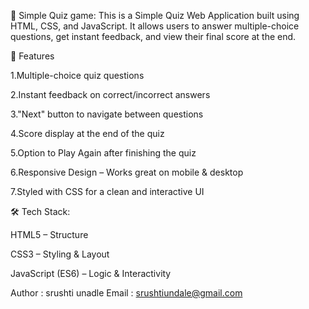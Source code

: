 🎯 Simple Quiz game:
This is a Simple Quiz Web Application built using HTML, CSS, and JavaScript.
It allows users to answer multiple-choice questions, get instant feedback, and view their final score at the end.

🚀 Features

1.Multiple-choice quiz questions

2.Instant feedback on correct/incorrect answers

3."Next" button to navigate between questions

4.Score display at the end of the quiz

5.Option to Play Again after finishing the quiz

6.Responsive Design – Works great on mobile & desktop

7.Styled with CSS for a clean and interactive UI

 🛠️ Tech Stack:

HTML5 – Structure

CSS3 – Styling & Layout

JavaScript (ES6) – Logic & Interactivity

Author : srushti unadle
Email : srushtiundale@gmail.com
